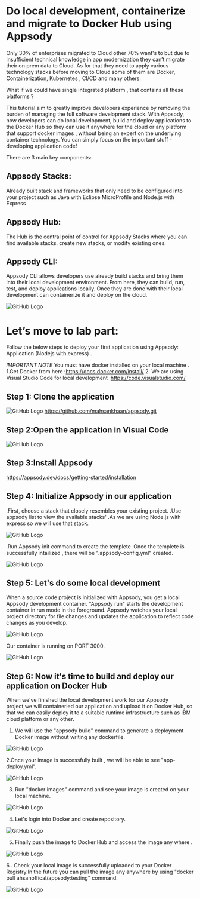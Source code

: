# Do local development, containerize and migrate to Docker Hub using Appsody


Only 30% of enterprises migrated to Cloud other 70% want's to but due to insufficient technical knowledge in app modernization they can’t migrate their on prem data to Cloud. As for that they need to apply various technology stacks before moving to Cloud some of them are Docker, Containerization, Kubernetes , CI/CD and many others.

What if we could have single integrated platform , that contains all these platforms  ? 

This tutorial aim to greatly improve developers experience by removing the burden of managing the full software development stack. With Appsody, now developers can do local development, build and deploy applications to the Docker Hub so they can use it anywhere for the cloud or any platform that support docker images , without being an expert on the underlying container technology. You can simply focus on the important stuff - developing application code!

There are 3 main key components:

## Appsody Stacks:
Already built stack and frameworks that only need to be configured into your project such as Java with Eclipse MicroProfile and Node.js with Express

## Appsody Hub:
The Hub is the central point of control for Appsody Stacks where you can find available stacks. create new stacks, or modify existing ones. 

## Appsody CLI:
Appsody CLI allows developers use already build stacks and  bring them into their local development environment. From here, they can build, run, test, and deploy applications locally. Once they are done with their local development can containerize it and deploy on the cloud.


![GitHub Logo](images/appsodystack.png)



# Let’s move to lab part:
Follow the below steps to deploy your first application using Appsody:
Application (Nodejs with express) . 

*IMPORTANT NOTE*
You must have docker installed on your local machine . 
1.Get Docker from here :https://docs.docker.com/install/
2. We are using Visual Studio Code for local development :https://code.visualstudio.com/


## Step 1: Clone the application
![GitHub Logo](images/s1.png)
https://github.com/mahsankhaan/appsody.git

## Step 2:Open the application in Visual Code
![GitHub Logo](images/s2.png)

## Step 3:Install Appsody
https://appsody.dev/docs/getting-started/installation

## Step 4: Initialize Appsody in our application
 .First, choose a stack that closely resembles your existing project.
 .Use appsody list to view the available stacks'
 .As we are using Node.js with express so we will use that stack.
 
![GitHub Logo](images/s4.png)

 .Run Appsody init command to create the templete
 .Once the templete is successfully intailized , there will be  ".appsody-config.yml" created.


![GitHub Logo](images/s5.png)

## Step 5: Let's do some local development

When a source code project is initialized with Appsody, you get a local Appsody development container. "Appsody run" starts the development container in run mode in the foreground. Appsody watches your local project directory for file changes and updates the application to reflect code changes as you develop.

![GitHub Logo](images/s6.png)

Our container is running on PORT 3000.

![GitHub Logo](images/s7.png)


## Step 6: Now it's time to build and deploy our application on Docker Hub
When we've finished the local development work for our Appsody project,we will containeried our application and upload it on Docker Hub, so that we can easily deploy it to a suitable runtime infrastructure such as IBM cloud platform or any other.

1. We will use the "appsody build" command to generate a deployment Docker image without writing any dockerfile.

![GitHub Logo](images/s8.png)


2.Once your image is successfully built , we will be able to see "app-deploy.yml".

![GitHub Logo](images/s9.png)

3. Run "docker images" command and see your image is created on your local machine.

![GitHub Logo](images/s10.png)


4. Let's login into Docker and create repository.

![GitHub Logo](images/s11.png)

5. Finally push the image to Docker Hub and access the image any where .

![GitHub Logo](images/s12.png)

6 . Check your local image is successfully uploaded to your Docker Registry.In the future you can pull the image any anywhere by using "docker pull ahsanoffical/appsody:testing" command.

 ![GitHub Logo](images/s13.png)


